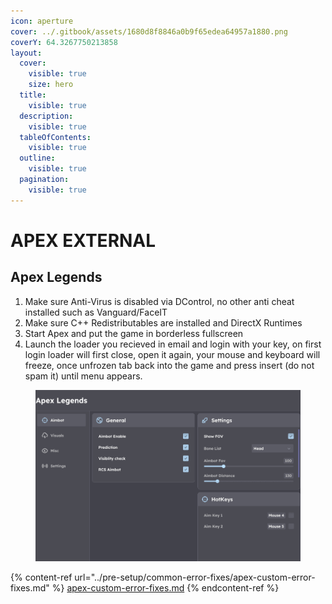 ```yaml
---
icon: aperture
cover: ../.gitbook/assets/1680d8f8846a0b9f65edea64957a1880.png
coverY: 64.3267750213858
layout:
  cover:
    visible: true
    size: hero
  title:
    visible: true
  description:
    visible: true
  tableOfContents:
    visible: true
  outline:
    visible: true
  pagination:
    visible: true
---
```


# APEX EXTERNAL

## Apex Legends

1. Make sure Anti-Virus is disabled via DControl, no other anti cheat installed such as Vanguard/FaceIT
2. Make sure C++ Redistributables are installed and DirectX Runtimes
3. Start Apex and put the game in borderless fullscreen
4. Launch the loader you recieved in email and login with your key, on first login loader will first close, open it again, your mouse and keyboard will freeze, once unfrozen tab back into the game and press insert (do not spam it) until menu appears.

<figure><img src="../.gitbook/assets/apexnew_external_gif.gif" alt=""><figcaption></figcaption></figure>

{% content-ref url="../pre-setup/common-error-fixes/apex-custom-error-fixes.md" %}
[apex-custom-error-fixes.md](../pre-setup/common-error-fixes/apex-custom-error-fixes.md)
{% endcontent-ref %}
